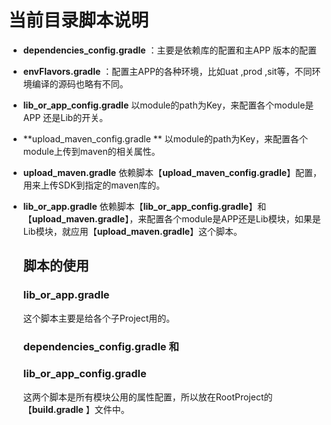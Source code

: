 # 当前目录脚本说明

- **dependencies_config.gradle**  ：主要是依赖库的配置和主APP 版本的配置

- **envFlavors.gradle** ：配置主APP的各种环境，比如uat ,prod ,sit等，不同环境编译的源码也略有不同。

- **lib_or_app_config.gradle**   以module的path为Key，来配置各个module是APP 还是Lib的开关。

- **upload_maven_config.gradle **  以module的path为Key，来配置各个module上传到maven的相关属性。

- **upload_maven.gradle**  依赖脚本【**upload_maven_config.gradle**】配置，用来上传SDK到指定的maven库的。

- **lib_or_app.gradle**   依赖脚本【**lib_or_app_config.gradle**】和【**upload_maven.gradle**】，来配置各个module是APP还是Lib模块，如果是Lib模块，就应用【**upload_maven.gradle**】这个脚本。

  ## 脚本的使用

  ### **lib_or_app.gradle**

  这个脚本主要是给各个子Project用的。

  ### dependencies_config.gradle 和

  ### lib_or_app_config.gradle

  这两个脚本是所有模块公用的属性配置，所以放在RootProject的【**build.gradle** 】文件中。

  

  

  ### 

  